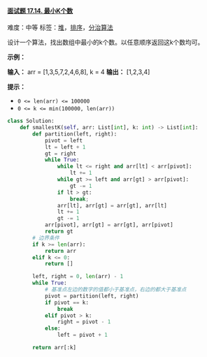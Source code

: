 #### [面试题 17.14. 最小K个数](https://leetcode-cn.com/problems/smallest-k-lcci/)

难度：中等
标签：[堆](../Topic/堆.md)，[排序](../Topic/排序.md)，[分治算法](../Topic/分治算法.md)

设计一个算法，找出数组中最小的k个数。以任意顺序返回这k个数均可。

**示例：**

**输入：** arr = \[1,3,5,7,2,4,6,8\], k = 4
**输出：** \[1,2,3,4\]

**提示：**

-   `0 <= len(arr) <= 100000`
-   `0 <= k <= min(100000, len(arr))`

```python
class Solution:
    def smallestK(self, arr: List[int], k: int) -> List[int]:
        def partition(left, right):
            pivot = left
            lt = left + 1
            gt = right
            while True:
                while lt <= right and arr[lt] < arr[pivot]:
                    lt += 1
                while gt >= left and arr[gt] > arr[pivot]:
                    gt -= 1
                if lt > gt:
                    break;
                arr[lt], arr[gt] = arr[gt], arr[lt]
                lt += 1
                gt -= 1
            arr[pivot], arr[gt] = arr[gt], arr[pivot]
            return gt
        # 边界条件
        if k >= len(arr):
            return arr
        elif k <= 0:
            return []

        left, right = 0, len(arr) - 1
        while True:
            # 基准点左边的数字的值都小于基准点，右边的都大于基准点
            pivot = partition(left, right)
            if pivot == k:
                break
            elif pivot > k:
                right = pivot - 1
            else:
                left = pivot + 1

        return arr[:k]
```
